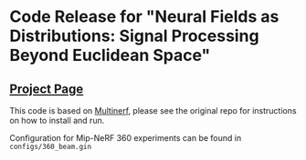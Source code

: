 # Code Release for "Neural Fields as Distributions: Signal Processing Beyond Euclidean Space"

## [Project Page](https://ubc-vision.github.io/nfd)

This code is based on [Multinerf](https://github.com/google-research/multinerf), please see the original repo for instructions on how to install and run.

Configuration for Mip-NeRF 360 experiments can be found in `configs/360_beam.gin`
